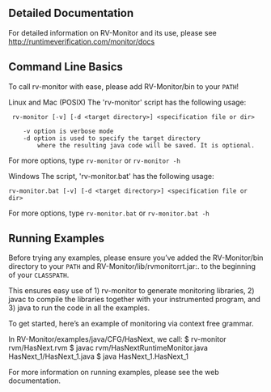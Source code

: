 Detailed Documentation
----------------------

For detailed information on RV-Monitor and its use, please see
http://runtimeverification.com/monitor/docs



Command Line Basics
----------------------

To call rv-monitor with ease, please add RV-Monitor/bin to your `PATH`!

Linux and Mac (POSIX)
The 'rv-monitor' script has the following usage:
	
	 rv-monitor [-v] [-d <target directory>] <specification file or dir>

    	-v option is verbose mode 
    	-d option is used to specify the target directory
        	where the resulting java code will be saved. It is optional.
    
For more options, type `rv-monitor` or `rv-monitor -h`


Windows
The script, 'rv-monitor.bat' has the following usage:

	rv-monitor.bat [-v] [-d <target directory>] <specification file or dir>

For more options, type `rv-monitor.bat` or `rv-monitor.bat -h`



Running Examples
----------------------

Before trying any examples, please ensure you’ve added the RV-Monitor/bin directory to your `PATH` 
and RV-Monitor/lib/rvmonitorrt.jar:. to the beginning of your `CLASSPATH`.

This ensures easy use of 1) rv-monitor to generate monitoring libraries, 2) javac to compile 
the libraries together with your instrumented program, and 3) java to run the code in all the examples.

To get started, here’s an example of monitoring via context free grammar.

In RV-Monitor/examples/java/CFG/HasNext, we call: 
$ rv-monitor rvm/HasNext.rvm
$ javac rvm/HasNextRuntimeMonitor.java HasNext_1/HasNext_1.java
$ java HasNext_1.HasNext_1

For more information on running examples, please see the web documentation.
